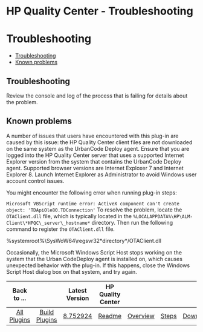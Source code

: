 
HP Quality Center - Troubleshooting
===================================

# Troubleshooting

* [Troubleshooting](#trouble)
* [Known problems](#known_problems)



**Troubleshooting**
-------------------


Review the console and log of the process that is failing for details about the problem.



**Known problems**
------------------


A number of issues that users have encountered with this plug-in are caused by this issue: the HP Quality Center client files are not downloaded on the same system as the UrbanCode Deploy agent. Ensure that you are logged into the HP Quality Center server that uses a supported Internet Explorer version from the system that contains the UrbanCode Deploy agent. Supported browser versions are Internet Exploxer 7 and Internet Explorer 8. Launch Internet Explorer as Administrator to avoid Windows user account control issues.


You might encounter the following error when running plug-in steps:

`Microsoft VBScript runtime error: ActiveX component can't create object: 'TDApiOle80.TDConnection'`
To resolve the problem, locate the `OTAClient.dll` file, which is typically located in the `%LOCALAPPDATA%\HP\ALM-Client\*HPQC\_server\_hostname*` directory. Then run the following command to register the `OTAClient.dll` file.

%systemroot%\SysWoW64\regsvr32\*directory*/OTAClient.dll

Occasionally, the Microsoft Windows Script Host stops working on the system that the Urban CodeDeploy agent is installed on, which causes unexpected behavior with the plug-in. If this happens, close the Windows Script Host dialog box on that system, and try again.


|Back to ...||Latest Version|HP Quality Center ||||
| :---: | :---: | :---: | :---: | :---: | :---: | :---: |
|[All Plugins](../../index.md)|[Build Plugins](../README.md)|[8.752924](https://raw.githubusercontent.com/UrbanCode/IBM-UCB-PLUGINS/main/files/HPQualityCenter/HPQualityCenter-8.752924.zip)|[Readme](README.md)|[Overview](overview.md)|[Steps](steps.md)|[Downloads](downloads.md)|
